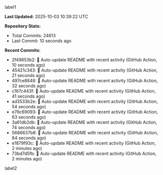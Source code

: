 
label1 
<!-- ACTIVITY_START -->
**Last Updated:** 2025-10-03 10:39:22 UTC

**Repository Stats:**
- Total Commits: 24613
- Last Commit: 10 seconds ago

**Recent Commits:**
- 2f49853b2: 🤖 Auto-update README with recent activity (GitHub Action, 10 seconds ago)
- 45421c343: 🤖 Auto-update README with recent activity (GitHub Action, 21 seconds ago)
- 497ce8848: 🤖 Auto-update README with recent activity (GitHub Action, 32 seconds ago)
- c167c443f: 🤖 Auto-update README with recent activity (GitHub Action, 41 seconds ago)
- ad3533b2e: 🤖 Auto-update README with recent activity (GitHub Action, 54 seconds ago)
- e76c69093: 🤖 Auto-update README with recent activity (GitHub Action, 63 seconds ago)
- 3a61db2db: 🤖 Auto-update README with recent activity (GitHub Action, 74 seconds ago)
- 5686637b8: 🤖 Auto-update README with recent activity (GitHub Action, 84 seconds ago)
- e1879f93c: 🤖 Auto-update README with recent activity (GitHub Action, 2 minutes ago)
- 73bd7d5fb: 🤖 Auto-update README with recent activity (GitHub Action, 2 minutes ago)
<!-- ACTIVITY_END -->

label2
